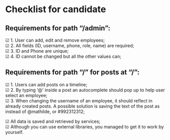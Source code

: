# Checklist for candidate

## Requirements for path “/admin”:
&#9745; 1. User can add, edit and remove employees;  
&#9745; 2. All fields (ID, username, phone, role, name) are required;  
&#9745; 3. ID and Phone are unique;  
&#9745; 4. ID cannot be changed but all the other values can;

## Requirements for path “/” for posts at “/”:
&#9745; 1. Users can add posts on a timeline;  
&#9745; 2. By typing ‘@’ inside a post an autocomplete should pop up to help user select an employee;  
&#9745; 3. When changing the username of an employee, it should reflect in already created posts. A possible solution is saving the text of the post as ​<employee id=”1” field=”username”></employee>​ instead of @mathilde, or #​992312312;


&#9745; All data is saved and retrieved by services;  
&#9745; Although you can use external libraries, you managed to get it to work by yourself.
